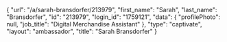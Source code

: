 {
    "url": "\/a\/sarah-bransdorfer\/213979",
    "first_name": "Sarah",
    "last_name": "Bransdorfer",
    "id": "213979",
    "login_id": "1759121",
    "data": {
        "profilePhoto": null,
        "job_title": "Digital Merchandise Assistant"
    },
    "type": "captivate",
    "layout": "ambassador",
    "title": "Sarah Bransdorfer"
}